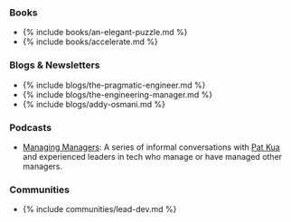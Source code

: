 <!-- Reading -->

### Books

- {% include books/an-elegant-puzzle.md %}
- {% include books/accelerate.md %}

### Blogs & Newsletters

- {% include blogs/the-pragmatic-engineer.md %}
- {% include blogs/the-engineering-manager.md %}
- {% include blogs/addy-osmani.md %}

<!-- Listening -->

### Podcasts

- [Managing Managers](https://managingmanagers.tech/): A series of informal conversations with [Pat Kua](https://www.patkua.com/) and experienced leaders in tech who manage or have managed other managers.

<!-- Watching -->

<!-- Discussing -->

### Communities

- {% include communities/lead-dev.md %}

<!-- Doing -->